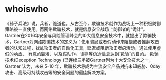 # whoiswho
《孙子兵法》说，兵者，诡道也。从古至今，欺骗技术就作为战场上一种积极防御策略被一直使用。而网络欺骗技术，就是信息安全战场上防御者的“诡计”。Gartner在2016年安全与风险管理峰会的10大信息安全技术中，就提出了欺骗技术，Gartner对网络欺骗技术的定义为：使用骗局或者假动作来阻挠或者推翻攻击者的认知过程，扰乱攻击者的自动化工具，延迟或阻断攻击者的活动，通过使用虚假的响应、 有意的混淆、以及假动作、误导等伪造信息达到“欺骗”的目的。 欺骗技术(Deception Technology )已连续三年被Gartner列为十大安全技术之一， Gartner 认为，未来 5-10 年，欺骗技术将成为主流安全产品对抗未知威胁、0day攻击、高级可持续攻击等的安全问题的最佳解决方案。
